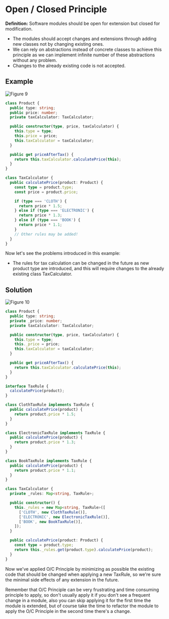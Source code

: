 # Open / Closed Principle

**Definition:**
Software modules should be open for extension but closed for modification.

- The modules should accept changes and extensions through adding new classes not by changing existing ones.
- We can rely on abstractions instead of concrete classes to achieve this principle as we can implement infinite number of these abstractions without any problem.
- Changes to the already existing code is not accepted.

## Example

![Figure 9](figures/figure_9.png)

```typescript
class Product {
  public type: string;
  public price: number;
  private taxCalculator: TaxCalculator;

  public constructor(type, price, taxCalculator) {
    this.type = type;
    this.price = price;
    this.taxCalculator = taxCalculator;
  }

  public get priceAfterTax() {
    return this.taxCalculator.calculatePrice(this);
  }
}

class TaxCalculator {
  public calculatePrice(product: Product) {
    const type = product.type;
    const price = product.price;

    if (type === 'CLOTH') {
      return price * 1.5;
    } else if (type === 'ELECTRONIC') {
      return price * 1.3;
    } else if (type === 'BOOK') {
      return price * 1.1;
    }
    // Other rules may be added!
  }
}
```

Now let's see the problems introduced in this example:

- The rules for tax calculation can be changed in the future as new product type are introduced, and this will require changes to the already existing class TaxCalculator.

## Solution

![Figure 10](figures/figure_10.png)

```typescript
class Product {
  public type: string;
  private _price: number;
  private taxCalculator: TaxCalculator;

  public constructor(type, price, taxCalculator) {
    this.type = type;
    this._price = price;
    this.taxCalculator = taxCalculator;
  }

  public get priceAfterTax() {
    return this.taxCalculator.calculatePrice(this);
  }
}

interface TaxRule {
  calculatePrice(product);
}

class ClothTaxRule implements TaxRule {
  public calculatePrice(product) {
    return product.price * 1.5;
  }
}

class ElectronicTaxRule implements TaxRule {
  public calculatePrice(product) {
    return product.price * 1.3;
  }
}

class BookTaxRule implements TaxRule {
  public calculatePrice(product) {
    return product.price * 1.1;
  }
}

class TaxCalculator {
  private _rules: Map<string, TaxRule>;

  public constructor() {
    this._rules = new Map<string, TaxRule>([
      ['CLOTH', new ClothTaxRule()],
      ['ELECTRONIC', new ElectronicTaxRule()],
      ['BOOK', new BookTaxRule()],
    ]);
  }

  public calculatePrice(product: Product) {
    const type = product.type;
    return this._rules.get(product.type).calculatePrice(product);
  }
}
```

Now we've applied O/C Principle by minimizing as possible the existing code that should be changed when applying a new TaxRule, so we're sure the minimal side effects of any extension in the future.

Remember that O/C Principle can be very frustrating and time consuming principle to apply, so don't usually apply it if you don't see a frequent change in a module, also you can skip applying it for the first time the module is extended, but of course take the time to refactor the module to apply the O/C Principle in the second time there's a change.
